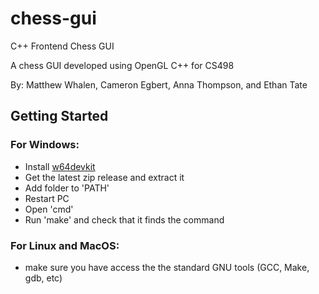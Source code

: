 # chess-gui
C++ Frontend Chess GUI

A chess GUI developed using OpenGL C++ for CS498

By: Matthew Whalen, Cameron Egbert, Anna Thompson, and Ethan Tate

## Getting Started

### For Windows:
- Install [w64devkit](https://github.com/skeeto/w64devkit)
- Get the latest zip release and extract it
- Add folder to 'PATH'
- Restart PC
- Open 'cmd'
- Run 'make' and check that it finds the command

### For Linux and MacOS:
- make sure you have access the the standard GNU tools (GCC, Make, gdb, etc)
